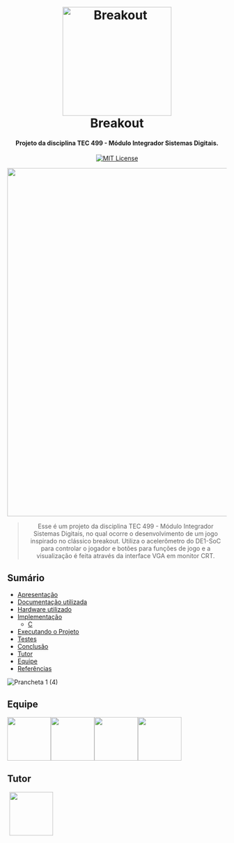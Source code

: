 
<h1 align="center">
  <br>
 <img src="https://github.com/nailasuely/breakout-problem3/assets/98486996/b22462d3-8c85-46c2-b00f-0f7b46369cfb" alt="Breakout" width="250"></a>
  <br>
  Breakout
  <br>
</h1>


<h4 align="center">Projeto da disciplina TEC 499 - Módulo Integrador Sistemas Digitais.</h4>

<p align="center">
<div align="center">

[![MIT License](https://img.shields.io/badge/license-MIT-blue.svg)](https://github.com/nailasuely/breakout-problem3/blob/main/LICENSE)

<img width="800px" src="https://github.com/nailasuely/breakout-problem3/assets/98486996/497f7768-10ea-48dc-b588-b6ad1f2ecc0f">


> Esse é um projeto da disciplina TEC 499 - Módulo Integrador Sistemas Digitais, no qual ocorre o desenvolvimento de um jogo inspirado no clássico breakout. Utiliza o acelerômetro do DE1-SoC para controlar o jogador e botões para funções de jogo e a visualização é feita através da interface VGA em monitor CRT.

</div>

## Sumário
- [Apresentação](#apresentação)
- [Documentação utilizada](#documentação-utilizada)
- [Hardware utilizado](#hardware-utilizado)
- [Implementação](#implementação)
  - [C](#gpio)
- [Executando o Projeto](#executando-o-projeto)
- [Testes](#testes)
- [Conclusão](#conclusão) 
- [Tutor](#tutor)
- [Equipe](#equipe)
- [Referências](#referências)


![Prancheta 1 (4)](https://github.com/nailasuely/breakout-problem3/assets/98486996/eafa25d4-abd4-4586-8083-8d9f7cfdd458)

## Equipe

<div style="display:flex;">
    <img src="https://github.com/nailasuely/breakout-problem3/assets/98486996/238a5d83-164e-466d-bfdb-bb7da08a69bc" style="width: 100px; height: auto; cursor: pointer;" onclick="window.open('https://github.com/nailasuely', '_blank')">
    <img src="https://github.com/nailasuely/breakout-problem3/assets/98486996/12db2820-494f-4404-8049-04b10e90803a" style="width: 100px; height: auto; cursor: pointer;" onclick="window.open('https://github.com/rhianpablo11', '_blank')">
    <img src="https://github.com/nailasuely/breakout-problem3/assets/98486996/f597fb3b-1980-4042-b94b-289b80da1b7b" style="width: 100px; height: auto; cursor: pointer;" onclick="window.open('https://github.com/AmandaLimaB', '_blank')">
    <img src="https://github.com/nailasuely/breakout-problem3/assets/98486996/4ebc033b-05e1-4e70-8cbe-92572ada32d1" style="width: 100px; height: auto; cursor: pointer;" onclick="window.open('https://github.com/joaogabrielaraujo', '_blank')">
</div>

 
## Tutor

<div style="display:flex;">
    <a href="https://github.com/nailasuely" style="display: inline-block; border: none;">
        <img src="https://github.com/nailasuely/breakout-problem3/assets/98486996/6e607005-f3ff-42ed-ab62-347a7ed31769" style="margin-left: 5px; width: 100px; height: auto;">
    </a>
</div>

